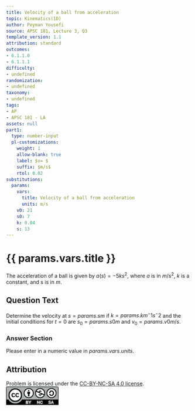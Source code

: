 ```yaml
---
title: Velocity of a ball from acceleration
topic: Kinematics(1D)
author: Peyman Yousefi
source: APSC 181, Lecture 3, Q3
template_version: 1.1
attribution: standard
outcomes:
- 6.1.1.0
- 6.1.1.1
difficulty:
- undefined
randomization:
- undefined
taxonomy:
- undefined
tags:
- AP
- APSC 181 - LA
assets: null
part1:
  type: number-input
  pl-customizations:
    weight: 1
    allow-blank: true
    label: $v= $
    suffix: $m/s$
    rtol: 0.02
substitutions:
  params:
    vars:
      title: Velocity of a ball from acceleration
      units: m/s
    v0: 21
    s0: 7
    k: 0.04
    s: 13
---
```

# {{ params.vars.title }}
The acceleration of a ball is given by $a(s) = -5ks^2$,
where $a$ is in $m/s^2$,
$k$ is a constant,
and s is in $m$.

## Question Text

Determine the velocity at $s = {{params.s}}m$ if $k = {{params.k}}m^-1s^-2$ and the initial conditions for $t = 0$ are $s_0 = {{params.s0}}m$ and $v_0 = {{params.v0}}m/s$.

### Answer Section

Please enter in a numeric value in ${{ params.vars.units }}$.

## Attribution

Problem is licensed under the [CC-BY-NC-SA 4.0 license](https://creativecommons.org/licenses/by-nc-sa/4.0/).<br> ![The Creative Commons 4.0 license requiring attribution-BY, non-commercial-NC, and share-alike-SA license.](https://raw.githubusercontent.com/firasm/bits/master/by-nc-sa.png)